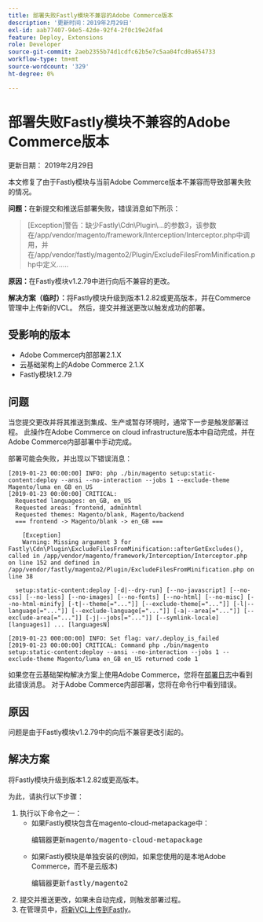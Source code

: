 ```yaml
---
title: 部署失败Fastly模块不兼容的Adobe Commerce版本
description: '更新时间：2019年2月29日'
exl-id: aab77407-94e5-42de-92f4-2f0c19e24fa4
feature: Deploy, Extensions
role: Developer
source-git-commit: 2aeb2355b74d1cdfc62b5e7c5aa04fcd0a654733
workflow-type: tm+mt
source-wordcount: '329'
ht-degree: 0%

---
```


# 部署失败Fastly模块不兼容的Adobe Commerce版本

更新日期： 2019年2月29日

本文修复了由于Fastly模块与当前Adobe Commerce版本不兼容而导致部署失败的情况。

**问题：**&#x200B;在新提交和推送后部署失败，错误消息如下所示：

>\[Exception\]警告：缺少Fastly\\Cdn\\Plugin\\...的参数3，该参数在/app/vendor/magento/framework/Interception/Interceptor.php中调用，并在/app/vendor/fastly/magento2/Plugin/ExcludeFilesFromMinification.php中定义……

**原因：**&#x200B;在Fastly模块v1.2.79中进行向后不兼容的更改。

**解决方案（临时）：**&#x200B;将Fastly模块升级到版本1.2.82或更高版本，并在Commerce管理中上传新的VCL。 然后，提交并推送更改以触发成功的部署。

## 受影响的版本

* Adobe Commerce内部部署2.1.X
* 云基础架构上的Adobe Commerce 2.1.X
* Fastly模块1.2.79

## 问题

当您提交更改并将其推送到集成、生产或暂存环境时，通常下一步是触发部署过程。 此操作在Adobe Commerce on cloud infrastructure版本中自动完成，并在Adobe Commerce内部部署中手动完成。

部署可能会失败，并出现以下错误消息：

```
[2019-01-23 00:00:00] INFO: php ./bin/magento setup:static-content:deploy --ansi --no-interaction --jobs 1 --exclude-theme Magento/luma en_GB en_US
[2019-01-23 00:00:00] CRITICAL:
  Requested languages: en_GB, en_US
  Requested areas: frontend, adminhtml
  Requested themes: Magento/blank, Magento/backend
  === frontend -> Magento/blank -> en_GB ===

    [Exception]
    Warning: Missing argument 3 for Fastly\Cdn\Plugin\ExcludeFilesFromMinification::afterGetExcludes(), called in /app/vendor/magento/framework/Interception/Interceptor.php on line 152 and defined in /app/vendor/fastly/magento2/Plugin/ExcludeFilesFromMinification.php on line 38

  setup:static-content:deploy [-d|--dry-run] [--no-javascript] [--no-css] [--no-less] [--no-images] [--no-fonts] [--no-html] [--no-misc] [--no-html-minify] [-t|--theme[="..."]] [--exclude-theme[="..."]] [-l|--language[="..."]] [--exclude-language[="..."]] [-a|--area[="..."]] [--exclude-area[="..."]] [-j|--jobs[="..."]] [--symlink-locale] [languages1] ... [languagesN]

[2019-01-23 000:00:00] INFO: Set flag: var/.deploy_is_failed
[2019-01-23 00:00:00] CRITICAL: Command php ./bin/magento setup:static-content:deploy --ansi --no-interaction --jobs 1 --exclude-theme Magento/luma en_GB en_US returned code 1
```

如果您在云基础架构解决方案上使用Adobe Commerce，您将在[部署日志](https://experienceleague.adobe.com/zh-hans/docs/commerce-cloud-service/user-guide/develop/test/log-locations)中看到此错误消息。 对于Adobe Commerce内部部署，您将在命令行中看到错误。

## 原因

问题是由于Fastly模块v1.2.79中的向后不兼容更改引起的。

## 解决方案

将Fastly模块升级到版本1.2.82或更高版本。

为此，请执行以下步骤：

1. 执行以下命令之一：
   * 如果Fastly模块包含在magento-cloud-metapackage中：    <pre>编辑器更新magento/magento-cloud-metapackage</pre>
   * 如果Fastly模块是单独安装的(例如，如果您使用的是本地Adobe Commerce，而不是云版本) <pre>编辑器更新fastly/magento2</pre>
1. 提交并推送更改，如果未自动完成，则触发部署过程。
1. 在管理员中，[将新VCL上传到Fastly](https://experienceleague.adobe.com/zh-hans/docs/commerce-cloud-service/user-guide/cdn/setup-fastly/fastly-configuration#upload-vcl-snippets)。
